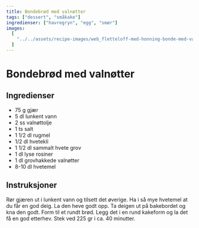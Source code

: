 ```yaml
---
title: Bondebrød med valnøtter
tags: ["dessert", "småkake"]
ingredienser: ["havregryn", "egg", "smør"]
images:
  [
    "../../assets/recipe-images/web_fletteloff-med-honning-bonde-med-valnøtter.jpg",
  ]
---
```


# Bondebrød med valnøtter

## Ingredienser

- 75 g gjær
- 5 dl lunkent vann
- 2 ss valnøttolje
- 1 ts salt
- 1 1/2 dl rugmel
- 1/2 dl hvetekli
- 1 1/2 dl sammalt hvete grov
- 1 dl lyse rosiner
- 1 dl grovhakkede valnøtter
- 8-10 dl hvetemel

## Instruksjoner

Rør gjæren ut i lunkent vann og tilsett det øverige. Ha i så mye hvetemel at du får en god deig. La den heve godt opp. Ta deigen ut på bakebordet og kna den godt. Form til et rundt brød. Legg det i en rund kakeform og la det få en god etterhev. Stek ved 225 gr i ca. 40 minutter.
